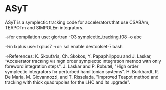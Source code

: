 # ASyT
ASyT is a symplectic tracking code for accelerators that use CSABAm, TEAPOTm and SIMPOLEm integrators.

->for compilation use:
gfortran -O3 symplcetic_tracking.f08 -o abc
 
->in lxplus use:
lxplus7
->or:
scl enable devtoolset-7 bash

->References:
K. Skoufaris, Ch. Skokos, Y. Papaphilippou and J. Laskar, "Accelerator tracking via high order symplectic integration method with only foreword integration steps".
J. Laskar and P. Robutel, "High order symplectic integrators for perturbed hamiltonian systems".
H. Burkhardt, R. De Maria, M. Giovannozzi, and T. Risselada, "Improved Teapot method and tracking with thick quadrupoles for the LHC and its upgrade".
